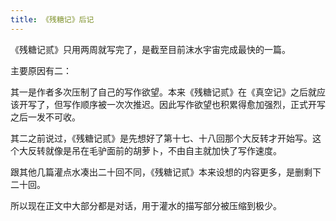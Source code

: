 ```yaml
---
title: 《残糖记》后记
---
```


《残糖记贰》只用两周就写完了，是截至目前沫水宇宙完成最快的一篇。

主要原因有二：

其一是作者多次压制了自己的写作欲望。本来《残糖记贰》在《真空记》之后就应该开写了，但写作顺序被一次次推迟。因此写作欲望也积累得愈加强烈，正式开写之后一发不可收。

其二之前说过，《残糖记贰》是先想好了第十七、十八回那个大反转才开始写。这个大反转就像是吊在毛驴面前的胡萝卜，不由自主就加快了写作速度。

跟其他几篇灌点水凑出二十回不同，《残糖记贰》本来设想的内容更多，是删剩下二十回。

所以现在正文中大部分都是对话，用于灌水的描写部分被压缩到极少。
